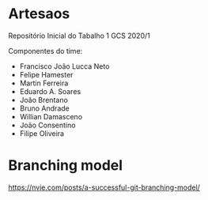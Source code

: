 # Artesaos
Repositório Inicial do Tabalho 1 GCS 2020/1

Componentes do time:
- Francisco João Lucca Neto
- Felipe Hamester
- Martin Ferreira
- Eduardo A. Soares
- João Brentano
- Bruno Andrade
- Willian Damasceno
- João Consentino
- Filipe Oliveira

# Branching model

https://nvie.com/posts/a-successful-git-branching-model/
